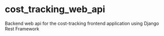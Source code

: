 # cost_tracking_web_api
Backend web api for the cost-tracking frontend application using Django Rest Framework
